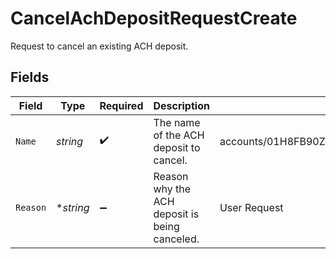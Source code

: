 # CancelAchDepositRequestCreate

Request to cancel an existing ACH deposit.


## Fields

| Field                                                          | Type                                                           | Required                                                       | Description                                                    | Example                                                        |
| -------------------------------------------------------------- | -------------------------------------------------------------- | -------------------------------------------------------------- | -------------------------------------------------------------- | -------------------------------------------------------------- |
| `Name`                                                         | *string*                                                       | :heavy_check_mark:                                             | The name of the ACH deposit to cancel.                         | accounts/01H8FB90ZRRFWXB4XC2JPJ1D4Y/achDeposits/20230817000319 |
| `Reason`                                                       | **string*                                                      | :heavy_minus_sign:                                             | Reason why the ACH deposit is being canceled.                  | User Request                                                   |